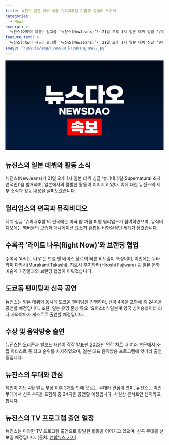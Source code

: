 ```yaml
---
title: 뉴진스 일본 데뷔 싱글 슈퍼내추럴 기쁨과 설렘이 느껴져.
categories:
  - News
excerpt: >
  뉴진스(어도어 제공) 걸그룹 ‘뉴진스(NewJeans)’가 21일 오후 1시 일본 데뷔 싱글 ‘슈퍼내추럴(Supernatural)’을 발매했다. 타이틀곡은 미국 팝 거물 퍼렐 윌리엄스가 편곡에 참여해 화제다. 멤버들은 곡을 통해 강렬한 사운드와 눈길을 사로잡는 안무로 관객들에게 화제를 선보일 예정이다. 일본 데뷔와 동시에 도쿄돔 팬미팅도 진행되는데, 전 회차 티켓이 매진되며 관심이 집중되고 있다. 혜인이 발등 부상 후 2개월 만에 무대에 올라가는 점도 이목을 끈다.새로운 무대로 뉴진스가 계속해서 화제를 모으고 있다.
feature_text: >
  뉴진스(어도어 제공) 걸그룹 ‘뉴진스(NewJeans)’가 21일 오후 1시 일본 데뷔 싱글 ‘슈퍼내추럴(Supernatural)’을 발매했다. 타이틀곡은 미국 팝 거물 퍼렐 윌리엄스가 편곡에 참여해 화제다. 멤버들은 곡을 통해 강렬한 사운드와 눈길을 사로잡는 안무로 관객들에게 화제를 선보일 예정이다. 일본 데뷔와 동시에 도쿄돔 팬미팅도 진행되는데, 전 회차 티켓이 매진되며 관심이 집중되고 있다. 혜인이 발등 부상 후 2개월 만에 무대에 올라가는 점도 이목을 끈다.새로운 무대로 뉴진스가 계속해서 화제를 모으고 있다.
image: '/assets/img/newsdao_breakingnews.jpg'
---
```


<p><img src="/assets/img/newsdao_breakingnews.jpg" alt="koreaapp 속보" /></p>

<h2 data-ke-size="size26">뉴진스의 일본 데뷔와 활동 소식</h2>

<p data-ke-size="size16">뉴진스(NewJeans)가 21일 오후 1시 일본 데뷔 싱글 ‘슈퍼내추럴(Supernatural·초자연적인)’을 발매하며, 일본에서의 활발한 활동이 이어지고 있다. 이에 대한 뉴진스의 세부 소식과 활동 내용을 살펴보겠습니다.</p>

<h2 data-ke-size="size26">윌리엄스의 편곡과 뮤직비디오</h2>

<p data-ke-size="size16">데뷔 싱글 '슈퍼내추럴'의 편곡에는 미국 팝 거물 퍼렐 윌리엄스가 참여하였으며, 뮤직비디오에는 멤버들의 모습과 애니메이션 요소가 혼합된 비현실적인 세계가 담겼습니다.</p>

<h2 data-ke-size="size26">수록곡 ‘라이트 나우(Right Now)’와 브랜딩 협업</h2>

<p data-ke-size="size16">수록곡 ‘라이트 나우’는 드럼 앤 베이스 장르의 빠른 비트감이 특징이며, 이번에는 무라카미 다카시(Murakami Takashi), 히로시 후지와라(Hiroshi Fujiwara) 등 일본 문화예술계 거장들과의 브랜딩 협업이 이뤄졌습니다.</p>

<h2 data-ke-size="size26">도쿄돔 팬미팅과 신곡 공연</h2>

<p data-ke-size="size16">뉴진스는 일본 데뷔와 동시에 도쿄돔 팬미팅을 진행하며, 신곡 4곡을 포함해 총 24곡을 공연할 예정입니다. 또한, 일본 유명 혼성 듀오 ‘요아소비’, 일본계 영국 싱어송라이터 리나 사와야마가 게스트로 출연할 예정입니다.</p>

<h2 data-ke-size="size26">수상 및 음악방송 출연</h2>

<p data-ke-size="size16">뉴진스는 오리콘과 빌보드 재팬이 각각 발표한 2023년 연간 차트 내 여러 부문에서 K-팝 아티스트 중 최고 순위를 차지하였으며, 일본 대표 음악방송 프로그램에 잇따라 출연 중입니다.</p>

<h2 data-ke-size="size26">뉴진스의 무대와 관심</h2>

<p data-ke-size="size16">혜인이 지난 4월 발등 부상 이후 2개월 만에 오르는 무대라 관심이 크며, 뉴진스는 이번 무대에서 신곡 4곡을 포함해 총 24곡을 공연할 예정입니다. 사실상 콘서트인 셈이라고 합니다.</p>

<h2 data-ke-size="size26">뉴진스의 TV 프로그램 출연 일정</h2>

<p data-ke-size="size16">뉴진스는 다양한 TV 프로그램 출연으로 활발한 활동을 이어가고 있으며, 신곡 무대를 선보일 예정입니다. (출처: <a href="https://www.yna.co.kr/view/AKR20230623141700005" target="_blank">연합뉴스 기사</a>)</p>

